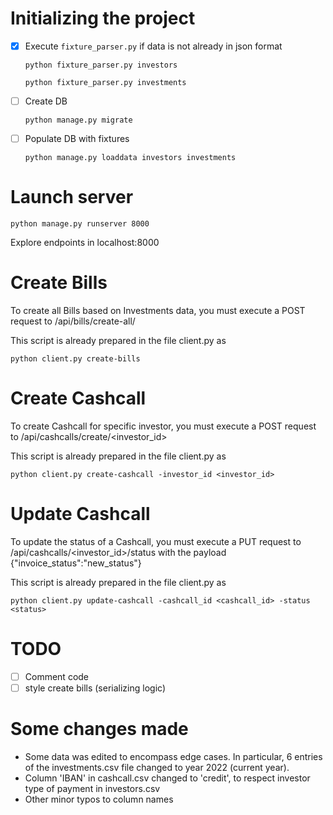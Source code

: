 # Initializing the project

- [x] Execute `fixture_parser.py` if data is not already in json format
  
  ```python fixture_parser.py investors```

  ```python fixture_parser.py investments```

- [ ] Create DB

  ```python manage.py migrate```

- [ ] Populate DB with fixtures

  ```python manage.py loaddata investors investments```

# Launch server

```python manage.py runserver 8000```

Explore endpoints in localhost:8000

# Create Bills

To create all Bills based on Investments data, you must execute a POST request to /api/bills/create-all/

This script is already prepared in the file client.py as

```python client.py create-bills```

# Create Cashcall

To create Cashcall for specific investor, you must execute a POST request to /api/cashcalls/create/<investor_id>

This script is already prepared in the file client.py as

```python client.py create-cashcall -investor_id <investor_id>```

# Update Cashcall

To update the status of a Cashcall, you must execute a PUT request to /api/cashcalls/<investor_id>/status with the payload {"invoice_status":"new_status"}

This script is already prepared in the file client.py as

```python client.py update-cashcall -cashcall_id <cashcall_id> -status <status>```

# TODO

- [ ] Comment code
- [ ] style create bills (serializing logic)

# Some changes made

- Some data was edited to encompass edge cases. In particular, 6 entries of the investments.csv file changed to year 2022 (current year).
- Column 'IBAN' in cashcall.csv changed to 'credit', to respect investor type of payment in investors.csv 
- Other minor typos to column names